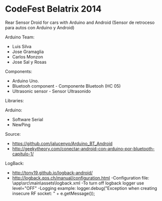 CodeFest Belatrix 2014
====================

Rear Sensor Droid for cars with Arduino and Android
(Sensor de retroceso para autos con Arduino y Android)

Arduino Team:
- Luis Silva
- Jose Gramaglia
- Carlos Monzon
- Jose Sal y Rosas

Components:
- Arduino Uno.
- Bluetooh component - Componente Bluetooh (HC 05)
- Ultrasonic sensor - Sensor Ultrasonido

Libraries:

Arduino:
 - Software Serial
 - NewPing

Source:
- https://github.com/jalucenyo/Arduino_BT_Android
- http://geekytheory.com/conectar-android-con-arduino-por-bluetooth-capitulo-1/

LogBack:
- http://tony19.github.io/logback-android/
- http://logback.qos.ch/manual/configuration.html
-Configuration file: \app\src\main\assets\logback.xml
-To turn off logback logger use level="OFF" 
-Logging example: logger.debug("Exception when creating insecure RF socket: " + e.getMessage());